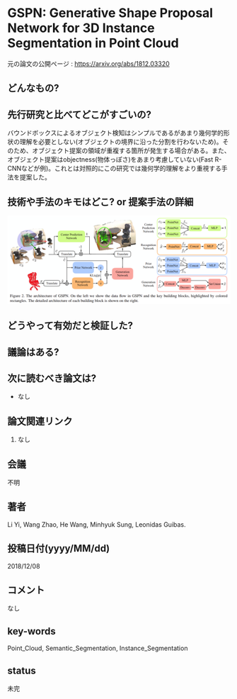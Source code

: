 # GSPN: Generative Shape Proposal Network for 3D Instance Segmentation in Point Cloud

元の論文の公開ページ : https://arxiv.org/abs/1812.03320

## どんなもの?


## 先行研究と比べてどこがすごいの?
バウンドボックスによるオブジェクト検知はシンプルであるがあまり幾何学的形状の理解を必要としない(オブジェクトの境界に沿った分割を行わないため)。そのため、オブジェクト提案の領域が重複する箇所が発生する場合がある。また、オブジェクト提案はobjectness(物体っぽさ)をあまり考慮していない(Fast R-CNNなどが例)。これとは対照的にこの研究では幾何学的理解をより重視する手法を提案した。

## 技術や手法のキモはどこ? or 提案手法の詳細


![fig2](img/GGSPNf3ISiPC/fig2.png)


## どうやって有効だと検証した?

## 議論はある?

## 次に読むべき論文は?
- なし

## 論文関連リンク
1. なし

## 会議
不明

## 著者
Li Yi, Wang Zhao, He Wang, Minhyuk Sung, Leonidas Guibas.

## 投稿日付(yyyy/MM/dd)
2018/12/08

## コメント
なし

## key-words
Point_Cloud, Semantic_Segmentation, Instance_Segmentation

## status
未完